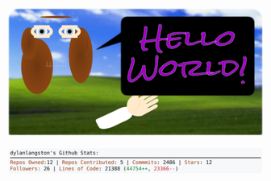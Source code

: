 <!-- 
Version 2.0.177
Built Thu Jan 02 2025 05:07:12 GMT+0000 (Coordinated Universal Time)
-->

<h1 align="center">
  <a href="https://github.com/dylanlangston/dylanlangston/tree/master/src" title="Click to View Source">
    <picture width="100%" alt="Dylan">
      <source media="(prefers-color-scheme: dark)" srcset="dylan-dark.svg?version=2.0.177">
      <img src="dylan-light.svg?version=2.0.177" alt="Dylan">
    </picture>
  </a>
</h1>

<div align="center">
  <picture width="100%" alt="Profile Info and Stats">
    <source media="(prefers-color-scheme: dark)" srcset="stats-dark.svg?version=2.0.177">
    <img src="stats-light.svg?version=2.0.177" alt="Profile Info and Stats">
  </picture>
</div>
